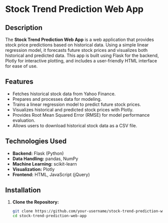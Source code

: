 # Stock Trend Prediction Web App

## Description

The **Stock Trend Prediction Web App** is a web application that provides stock price predictions based on historical data. Using a simple linear regression model, it forecasts future stock prices and visualizes both historical and predicted data. This app is built using Flask for the backend, Plotly for interactive plotting, and includes a user-friendly HTML interface for ease of use.

## Features

- Fetches historical stock data from Yahoo Finance.
- Prepares and processes data for modeling.
- Trains a linear regression model to predict future stock prices.
- Visualizes historical and predicted stock prices with Plotly.
- Provides Root Mean Squared Error (RMSE) for model performance evaluation.
- Allows users to download historical stock data as a CSV file.

## Technologies Used

- **Backend:** Flask (Python)
- **Data Handling:** pandas, NumPy
- **Machine Learning:** scikit-learn
- **Visualization:** Plotly
- **Frontend:** HTML, JavaScript (jQuery)

## Installation

1. **Clone the Repository:**

   ```bash
   git clone https://github.com/your-username/stock-trend-prediction-web-app.git
   cd stock-trend-prediction-web-app
